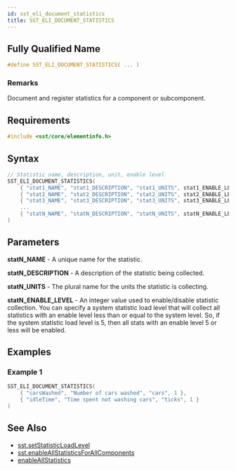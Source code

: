 ```yaml
---
id: sst_eli_document_statistics
title: SST_ELI_DOCUMENT_STATISTICS 
---
```

## Fully Qualified Name
```cpp
#define SST_ELI_DOCUMENT_STATISTICS( ... )
```

### Remarks

Document and register statistics for a component or subcomponent.

## Requirements

```cpp
#include <sst/core/elementinfo.h>
```

## Syntax

```cpp
// Statistic name, description, unit, enable level
SST_ELI_DOCUMENT_STATISTICS(
    { "stat1_NAME", "stat1_DESCRIPTION", "stat1_UNITS", stat1_ENABLE_LEVEL },
    { "stat2_NAME", "stat2_DESCRIPTION", "stat2_UNITS", stat2_ENABLE_LEVEL },
    { "stat3_NAME", "stat3_DESCRIPTION", "stat3_UNITS", stat3_ENABLE_LEVEL },
    ...
    { "statN_NAME", "statN_DESCRIPTION", "statN_UNITS", statN_ENABLE_LEVEL }
)
```

## Parameters

**statN_NAME** - A unique name for the statistic.

**statN_DESCRIPTION** - A description of the statistic being collected.

**statN_UNITS** - The plural name for the units the statistic is collecting.

**statN_ENABLE_LEVEL** - An integer value used to enable/disable statistic collection. You can specify a system statistic load level that will collect all statistics with an enable level less than or equal to the system level. So, if the system statistic load level is 5, then all stats with an enable level 5 or less will be enabled.

## Examples

### Example 1
```cpp
SST_ELI_DOCUMENT_STATISTICS(
    { "carsWashed", "Number of cars washed", "cars", 1 },
    { "idleTime", "Time spent not washing cars", "ticks", 1 }
)
```

## See Also

<!-- - [Statistics API Documentation](http://sst-simulator.org/SSTPages/SSTDeveloperSSTStatisticsAPI/) -->

- [sst.setStatisticLoadLevel](projectDriver/sst/setStatisticLoadLevel.md)
- [sst.enableAllStatisticsForAllComponents](projectDriver/sst/enableAllStatisticsForAllComponents.md)
- [enableAllStatistics](projectDriver/component/enableAllStatistics.md)